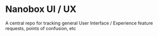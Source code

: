 # Nanobox UI / UX 
A central repo for tracking general User Interface / Experience feature requests, points of confusion, etc
